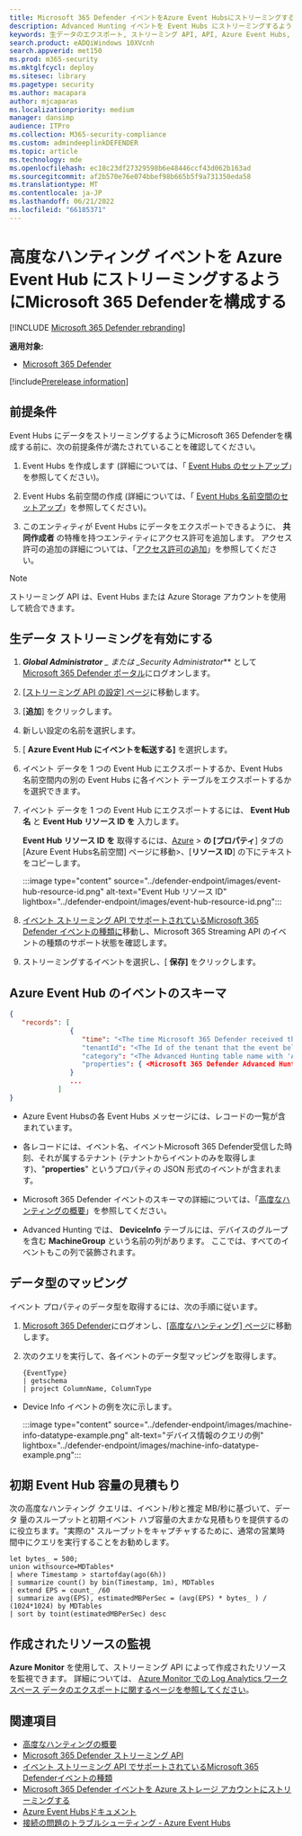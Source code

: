 ```yaml
---
title: Microsoft 365 Defender イベントをAzure Event Hubsにストリーミングする
description: Advanced Hunting イベントを Event Hubs にストリーミングするようにMicrosoft 365 Defenderを構成する方法について説明します。
keywords: 生データのエクスポート, ストリーミング API, API, Azure Event Hubs, Azure Storage, ストレージ アカウント, Advanced Hunting, 生データ共有
search.product: eADQiWindows 10XVcnh
search.appverid: met150
ms.prod: m365-security
ms.mktglfcycl: deploy
ms.sitesec: library
ms.pagetype: security
ms.author: macapara
author: mjcaparas
ms.localizationpriority: medium
manager: dansimp
audience: ITPro
ms.collection: M365-security-compliance
ms.custom: admindeeplinkDEFENDER
ms.topic: article
ms.technology: mde
ms.openlocfilehash: ec18c23df27329598b6e48446ccf43d062b163ad
ms.sourcegitcommit: af2b570e76e074bbef98b665b5f9a731350eda58
ms.translationtype: MT
ms.contentlocale: ja-JP
ms.lasthandoff: 06/21/2022
ms.locfileid: "66185371"
---
```

# <a name="configure-microsoft-365-defender-to-stream-advanced-hunting-events-to-your-azure-event-hub"></a>高度なハンティング イベントを Azure Event Hub にストリーミングするようにMicrosoft 365 Defenderを構成する

[!INCLUDE [Microsoft 365 Defender rebranding](../../includes/microsoft-defender.md)]

**適用対象:**
- [Microsoft 365 Defender](https://go.microsoft.com/fwlink/?linkid=2118804)

[!include[Prerelease information](../../includes/prerelease.md)]

## <a name="prerequisites"></a>前提条件

Event Hubs にデータをストリーミングするようにMicrosoft 365 Defenderを構成する前に、次の前提条件が満たされていることを確認してください。

1. Event Hubs を作成します (詳細については、「 [Event Hubs のセットアップ](configure-event-hub.md#set-up-event-hubs)」を参照してください)。

2. Event Hubs 名前空間の作成 (詳細については、「 [Event Hubs 名前空間のセットアップ](configure-event-hub.md#set-up-event-hubs-namespace)」を参照してください)。

3. このエンティティが Event Hubs にデータをエクスポートできるように、 **共同作成者** の特権を持つエンティティにアクセス許可を追加します。 アクセス許可の追加の詳細については、「[アクセス許可の追加](configure-event-hub.md#add-permissions)」を参照してください。

> [!NOTE]
> ストリーミング API は、Event Hubs または Azure Storage アカウントを使用して統合できます。

## <a name="enable-raw-data-streaming"></a>生データ ストリーミングを有効にする

1. ***Global Administrator** _ または _*_Security Administrator_** として <a href="https://go.microsoft.com/fwlink/p/?linkid=2077139" target="_blank">Microsoft 365 Defender ポータル</a>にログオンします。

2. [[ストリーミング API の設定] ページ](https://security.microsoft.com/settings/mtp_settings/raw_data_export)に移動します。

3. [**追加**] をクリックします。

4. 新しい設定の名前を選択します。

5. [ **Azure Event Hub にイベントを転送する]** を選択します。

6. イベント データを 1 つの Event Hub にエクスポートするか、Event Hubs 名前空間内の別の Event Hubs に各イベント テーブルをエクスポートするかを選択できます。

7. イベント データを 1 つの Event Hub にエクスポートするには、 **Event Hub 名** と **Event Hub リソース ID を** 入力します。

   **Event Hub リソース ID を** 取得するには、[Azure](https://ms.portal.azure.com/) > **の [プロパティ**] タブの [Azure Event Hubs名前空間] ページに移動>、[**リソース ID**] の下にテキストをコピーします。

   :::image type="content" source="../defender-endpoint/images/event-hub-resource-id.png" alt-text="Event Hub リソース ID" lightbox="../defender-endpoint/images/event-hub-resource-id.png":::

8. [イベント ストリーミング API でサポートされているMicrosoft 365 Defender イベントの種類に](supported-event-types.md)移動し、Microsoft 365 Streaming API のイベントの種類のサポート状態を確認します。

9. ストリーミングするイベントを選択し、[ **保存]** をクリックします。

## <a name="the-schema-of-the-events-in-azure-event-hub"></a>Azure Event Hub のイベントのスキーマ

```JSON
{
   "records": [
               {
                  "time": "<The time Microsoft 365 Defender received the event>"
                  "tenantId": "<The Id of the tenant that the event belongs to>"
                  "category": "<The Advanced Hunting table name with 'AdvancedHunting-' prefix>"
                  "properties": { <Microsoft 365 Defender Advanced Hunting event as Json> }
               }
               ...
            ]
}
```

- Azure Event Hubsの各 Event Hubs メッセージには、レコードの一覧が含まれています。

- 各レコードには、イベント名、イベントMicrosoft 365 Defender受信した時刻、それが属するテナント (テナントからイベントのみを取得します)、"**properties**" というプロパティの JSON 形式のイベントが含まれます。

- Microsoft 365 Defender イベントのスキーマの詳細については、「[高度なハンティングの概要](advanced-hunting-overview.md)」を参照してください。

- Advanced Hunting では、 **DeviceInfo** テーブルには、デバイスのグループを含む **MachineGroup** という名前の列があります。 ここでは、すべてのイベントもこの列で装飾されます。

## <a name="data-types-mapping"></a>データ型のマッピング

イベント プロパティのデータ型を取得するには、次の手順に従います。

1. <a href="https://go.microsoft.com/fwlink/p/?linkid=2077139" target="_blank">Microsoft 365 Defender</a>にログオンし、[[高度なハンティング] ページ](https://security.microsoft.com/hunting-package)に移動します。

2. 次のクエリを実行して、各イベントのデータ型マッピングを取得します。

   ```kusto
   {EventType}
   | getschema
   | project ColumnName, ColumnType
   ```

- Device Info イベントの例を次に示します。

  :::image type="content" source="../defender-endpoint/images/machine-info-datatype-example.png" alt-text="デバイス情報のクエリの例" lightbox="../defender-endpoint/images/machine-info-datatype-example.png":::

## <a name="estimating-initial-event-hub-capacity"></a>初期 Event Hub 容量の見積もり
次の高度なハンティング クエリは、イベント/秒と推定 MB/秒に基づいて、データ 量のスループットと初期イベント ハブ容量の大まかな見積もりを提供するのに役立ちます。"実際の" スループットをキャプチャするために、通常の営業時間中にクエリを実行することをお勧めします。
 
```kusto 
let bytes_ = 500;
union withsource=MDTables*
| where Timestamp > startofday(ago(6h))
| summarize count() by bin(Timestamp, 1m), MDTables
| extend EPS = count_ /60
| summarize avg(EPS), estimatedMBPerSec = (avg(EPS) * bytes_ ) / (1024*1024) by MDTables
| sort by toint(estimatedMBPerSec) desc
```

## <a name="monitoring-created-resources"></a>作成されたリソースの監視

**Azure Monitor** を使用して、ストリーミング API によって作成されたリソースを監視できます。 詳細については、 [Azure Monitor での Log Analytics ワークスペース データのエクスポートに関するページを参照してください](/azure/azure-monitor/logs/logs-data-export)。 

## <a name="related-topics"></a>関連項目

- [高度なハンティングの概要](advanced-hunting-overview.md)
- [Microsoft 365 Defender ストリーミング API](streaming-api.md)
- [イベント ストリーミング API でサポートされているMicrosoft 365 Defenderイベントの種類](supported-event-types.md)
- [Microsoft 365 Defender イベントを Azure ストレージ アカウントにストリーミングする](streaming-api-storage.md)
- [Azure Event Hubsドキュメント](/azure/event-hubs/)
- [接続の問題のトラブルシューティング - Azure Event Hubs](/azure/event-hubs/troubleshooting-guide)
